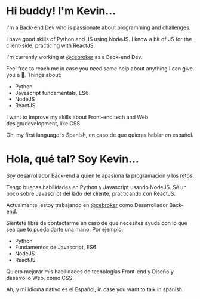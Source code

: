 # Hi buddy! I'm Kevin...

I'm a Back-end Dev who is passionate about programming and challenges.

I have good skills of Python and JS using NodeJS. I know a bit of JS for the client-side, practicing with ReactJS.

I'm currently working at [@cebroker](https://github.com/cebroker) as a Back-end Dev.

Feel free to reach me in case you need some help about anything I can give you a 👋. Things about:
- Python
- Javascript fundamentals, ES6
- NodeJS
- ReactJS

I want to improve my skills about Front-end tech and Web design/development, like CSS.

Oh, my first language is Spanish, en caso de que quieras hablar en español.

# Hola, qué tal? Soy Kevin...

Soy desarrollador Back-end a quien le apasiona la programación y los retos.

Tengo buenas habilidades en Python y Javascript usando NodeJS. Sé un poco sobre Javascript del lado del cliente, practicando con ReactJS.

Actualmente, estoy trabajando en [@cebroker](https://github.com/cebroker) como Desarrollador Back-end.

Siéntete libre de contactarme en caso de que necesites ayuda con lo que sea que to pueda darte una mano. Por ejemplo:
- Python
- Fundamentos de Javascript, ES6
- NodeJS
- ReactJS

Quiero mejorar mis habilidades de tecnologías Front-end y Diseño y desarrollo Web, como CSS.

Ah, y mi idioma nativo es el Español, in case you want to talk in spanish.
